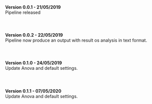 <b>Version 0.0.1 - 21/05/2019 </b><br>
Pipeline released <br><br>
<h1></h1>
<b>Version 0.0.2 - 22/05/2019 </b><br>
Pipeline now produce an output with result os analysis in text format. <br><br>
<h1></h1>
<b>Version 0.1.0 - 24/05/2019 </b><br>
Update Anova and default settings. <br><br>
<h1></h1>
<b>Version 0.1.1 - 07/05/2020 </b><br>
Update Anova and default settings. <br><br>
<h1></h1>
